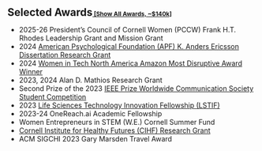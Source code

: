 <h2 style="margin: 20px 0px 10px;" id="awards">Selected Awards<a href="all_awards.html" style="font-size: 12px;">   [Show All Awards, ~$140k]</a></h2> 

<ul>
  <li>2025-26 <a herf="https://yuexinghao.github.io/Yuexing-Hao/assets/files/PCCW%20Letter.pdf">President’s Council of Cornell Women (PCCW) Frank H.T. Rhodes Leadership Grant and Mission Grant</a></li>
  <li>2024 <a href="https://yuexinghao.github.io/Yuexing-Hao/assets/files/Yuexing%20Hao_APF_Grant.pdf">American Psychological Foundation (APF) K. Anders Ericsson Dissertation Research Grant</a></li>
  <li>2024 <a href="https://women-in-tech.org/north-america-celebrates-women-in-tech-at-regional-awards-ceremony/">Women in Tech North America Amazon Most Disruptive Award Winner</a></li>
  <li>2023, 2024 Alan D. Mathios Research Grant</li>
  <li>Second Prize of the 2023 <a href="https://yuexinghao.github.io/Yuexing-Hao/assets/files/IEEE_Award.pdf">IEEE Prize Worldwide Communication Society Student Competition </a></li>
  <li>2023 <a href="https://news.cornell.edu/stories/2023/09/life-sciences-technology-innovation-fellowship-announces-2023-24-cohort">Life Sciences Technology Innovation Fellowship (LSTIF)</a></li>
  <li>2023-24 OneReach.ai Academic Fellowship</li>
  <li>Women Entrepreneurs in STEM (W.E.) Cornell Summer Fund</li>
  <li><a href="https://ihf.cornell.edu/news/cihf-grants-funding-to-yuexing-haos-research-paper/">Cornell Institute for Healthy Futures (CIHF) Research Grant</a></li>
  <li>ACM SIGCHI 2023 Gary Marsden Travel Award</li>  



</ul>
